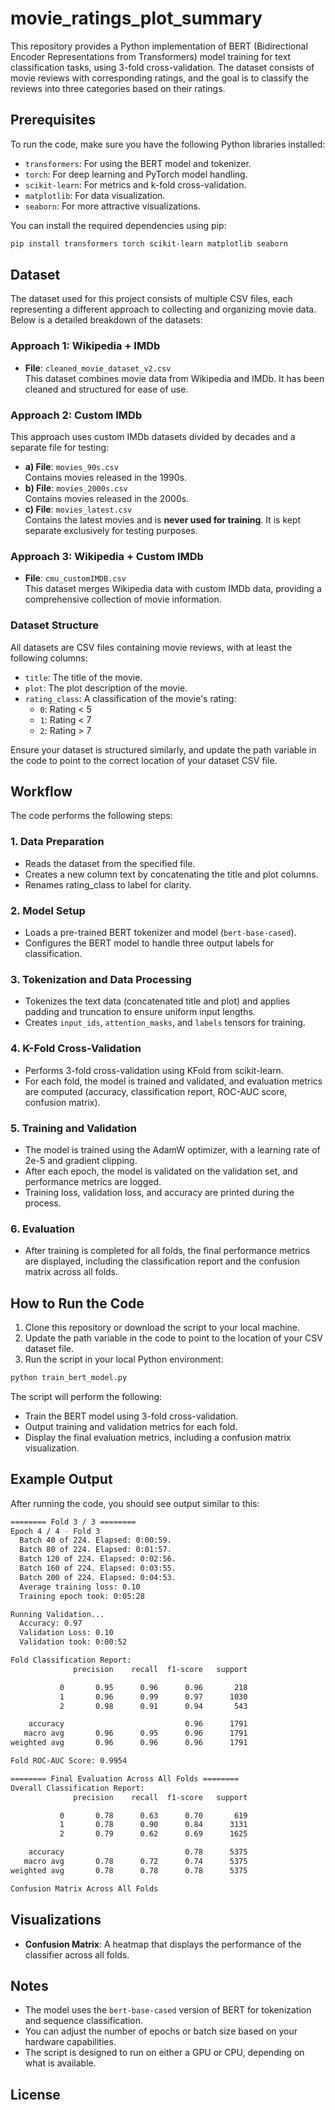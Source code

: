 # movie_ratings_plot_summary

This repository provides a Python implementation of BERT (Bidirectional Encoder Representations from Transformers) model training for text classification tasks, using 3-fold cross-validation. The dataset consists of movie reviews with corresponding ratings, and the goal is to classify the reviews into three categories based on their ratings.

## Prerequisites

To run the code, make sure you have the following Python libraries installed:

- `transformers`: For using the BERT model and tokenizer.
- `torch`: For deep learning and PyTorch model handling.
- `scikit-learn`: For metrics and k-fold cross-validation.
- `matplotlib`: For data visualization.
- `seaborn`: For more attractive visualizations.

You can install the required dependencies using pip:

```bash
pip install transformers torch scikit-learn matplotlib seaborn
```

## Dataset

The dataset used for this project consists of multiple CSV files, each representing a different approach to collecting and organizing movie data. Below is a detailed breakdown of the datasets:

### Approach 1: Wikipedia + IMDb
- **File**: `cleaned_movie_dataset_v2.csv`  
  This dataset combines movie data from Wikipedia and IMDb. It has been cleaned and structured for ease of use.  

### Approach 2: Custom IMDb
This approach uses custom IMDb datasets divided by decades and a separate file for testing:
- **a) File**: `movies_90s.csv`  
  Contains movies released in the 1990s.  
- **b) File**: `movies_2000s.csv`  
  Contains movies released in the 2000s.  
- **c) File**: `movies_latest.csv`  
  Contains the latest movies and is **never used for training**. It is kept separate exclusively for testing purposes.  

### Approach 3: Wikipedia + Custom IMDb
- **File**: `cmu_customIMDB.csv`  
  This dataset merges Wikipedia data with custom IMDb data, providing a comprehensive collection of movie information.  

### Dataset Structure
All datasets are CSV files containing movie reviews, with at least the following columns:
- `title`: The title of the movie.  
- `plot`: The plot description of the movie.  
- `rating_class`: A classification of the movie's rating:  
  - `0`: Rating < 5  
  - `1`: Rating < 7  
  - `2`: Rating > 7  

Ensure your dataset is structured similarly, and update the path variable in the code to point to the correct location of your dataset CSV file.

## Workflow
The code performs the following steps:

### 1. Data Preparation
- Reads the dataset from the specified file.
- Creates a new column text by concatenating the title and plot columns.
- Renames rating_class to label for clarity.

### 2. Model Setup
- Loads a pre-trained BERT tokenizer and model (`bert-base-cased`).
- Configures the BERT model to handle three output labels for classification.

### 3. Tokenization and Data Processing
- Tokenizes the text data (concatenated title and plot) and applies padding and truncation to ensure uniform input lengths.
- Creates `input_ids`, `attention_masks`, and `labels` tensors for training.

### 4. K-Fold Cross-Validation
- Performs 3-fold cross-validation using KFold from scikit-learn.
- For each fold, the model is trained and validated, and evaluation metrics are computed (accuracy, classification report, ROC-AUC score, confusion matrix).

### 5. Training and Validation
- The model is trained using the AdamW optimizer, with a learning rate of 2e-5 and gradient clipping.
- After each epoch, the model is validated on the validation set, and performance metrics are logged.
- Training loss, validation loss, and accuracy are printed during the process.

### 6. Evaluation
- After training is completed for all folds, the final performance metrics are displayed, including the classification report and the confusion matrix across all folds.

## How to Run the Code
1. Clone this repository or download the script to your local machine.
2. Update the path variable in the code to point to the location of your CSV dataset file.
3. Run the script in your local Python environment:

```bash
python train_bert_model.py
```

The script will perform the following:

- Train the BERT model using 3-fold cross-validation.
- Output training and validation metrics for each fold.
- Display the final evaluation metrics, including a confusion matrix visualization.

## Example Output
After running the code, you should see output similar to this:

```bash
======== Fold 3 / 3 ========
Epoch 4 / 4 - Fold 3
  Batch 40 of 224. Elapsed: 0:00:59.
  Batch 80 of 224. Elapsed: 0:01:57.
  Batch 120 of 224. Elapsed: 0:02:56.
  Batch 160 of 224. Elapsed: 0:03:55.
  Batch 200 of 224. Elapsed: 0:04:53.
  Average training loss: 0.10
  Training epoch took: 0:05:28

Running Validation...
  Accuracy: 0.97
  Validation Loss: 0.10
  Validation took: 0:00:52

Fold Classification Report:
              precision    recall  f1-score   support

           0       0.95      0.96      0.96       218
           1       0.96      0.99      0.97      1030
           2       0.98      0.91      0.94       543

    accuracy                           0.96      1791
   macro avg       0.96      0.95      0.96      1791
weighted avg       0.96      0.96      0.96      1791

Fold ROC-AUC Score: 0.9954

======== Final Evaluation Across All Folds ========
Overall Classification Report:
              precision    recall  f1-score   support

           0       0.78      0.63      0.70       619
           1       0.78      0.90      0.84      3131
           2       0.79      0.62      0.69      1625

    accuracy                           0.78      5375
   macro avg       0.78      0.72      0.74      5375
weighted avg       0.78      0.78      0.78      5375

Confusion Matrix Across All Folds

```
## Visualizations
- **Confusion Matrix**: A heatmap that displays the performance of the classifier across all folds.

## Notes
- The model uses the `bert-base-cased` version of BERT for tokenization and sequence classification.
- You can adjust the number of epochs or batch size based on your hardware capabilities.
- The script is designed to run on either a GPU or CPU, depending on what is available.

## License

